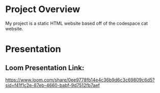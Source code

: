 # Project Overview
My project is a static HTML website based off of the codespace cat website.


# Presentation

## Loom Presentation Link:
https://www.loom.com/share/0ee9778fb14e4c36b9d6c3c69809c6d5?sid=f41f1c2e-87eb-4660-babf-9d7512fb7aef